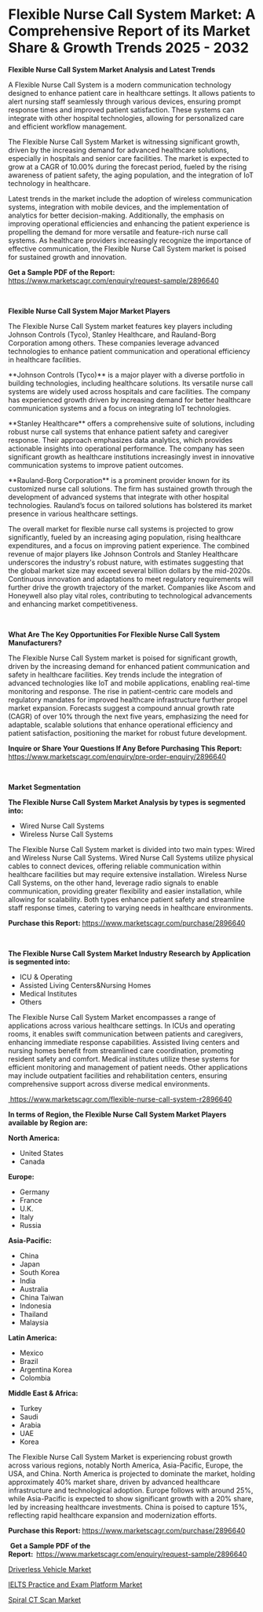 <p><h1>Flexible Nurse Call System Market: A Comprehensive Report of its Market Share & Growth Trends 2025 - 2032</h1></p><p><strong>Flexible Nurse Call System Market Analysis and Latest Trends</strong></p>
<p><p>A Flexible Nurse Call System is a modern communication technology designed to enhance patient care in healthcare settings. It allows patients to alert nursing staff seamlessly through various devices, ensuring prompt response times and improved patient satisfaction. These systems can integrate with other hospital technologies, allowing for personalized care and efficient workflow management.</p><p>The Flexible Nurse Call System Market is witnessing significant growth, driven by the increasing demand for advanced healthcare solutions, especially in hospitals and senior care facilities. The market is expected to grow at a CAGR of 10.00% during the forecast period, fueled by the rising awareness of patient safety, the aging population, and the integration of IoT technology in healthcare.</p><p>Latest trends in the market include the adoption of wireless communication systems, integration with mobile devices, and the implementation of analytics for better decision-making. Additionally, the emphasis on improving operational efficiencies and enhancing the patient experience is propelling the demand for more versatile and feature-rich nurse call systems. As healthcare providers increasingly recognize the importance of effective communication, the Flexible Nurse Call System market is poised for sustained growth and innovation.</p></p>
<p><strong>Get a Sample PDF of the Report:&nbsp;</strong> <a href="https://www.marketscagr.com/enquiry/request-sample/2896640?utm_campaign=2039&utm_medium=2&utm_source=Github&utm_content=ia&utm_term=15032025&utm_id=flexible-nurse-call-system">https://www.marketscagr.com/enquiry/request-sample/2896640</a></p>
<p>&nbsp;</p>
<p><strong>Flexible Nurse Call System Major Market Players</strong></p>
<p><p>The Flexible Nurse Call System market features key players including Johnson Controls (Tyco), Stanley Healthcare, and Rauland-Borg Corporation among others. These companies leverage advanced technologies to enhance patient communication and operational efficiency in healthcare facilities.</p><p>**Johnson Controls (Tyco)** is a major player with a diverse portfolio in building technologies, including healthcare solutions. Its versatile nurse call systems are widely used across hospitals and care facilities. The company has experienced growth driven by increasing demand for better healthcare communication systems and a focus on integrating IoT technologies. </p><p>**Stanley Healthcare** offers a comprehensive suite of solutions, including robust nurse call systems that enhance patient safety and caregiver response. Their approach emphasizes data analytics, which provides actionable insights into operational performance. The company has seen significant growth as healthcare institutions increasingly invest in innovative communication systems to improve patient outcomes.</p><p>**Rauland-Borg Corporation** is a prominent provider known for its customized nurse call solutions. The firm has sustained growth through the development of advanced systems that integrate with other hospital technologies. Rauland’s focus on tailored solutions has bolstered its market presence in various healthcare settings.</p><p>The overall market for flexible nurse call systems is projected to grow significantly, fueled by an increasing aging population, rising healthcare expenditures, and a focus on improving patient experience. The combined revenue of major players like Johnson Controls and Stanley Healthcare underscores the industry's robust nature, with estimates suggesting that the global market size may exceed several billion dollars by the mid-2020s. Continuous innovation and adaptations to meet regulatory requirements will further drive the growth trajectory of the market. Companies like Ascom and Honeywell also play vital roles, contributing to technological advancements and enhancing market competitiveness.</p></p>
<p>&nbsp;</p>
<p><strong>What Are The Key Opportunities For Flexible Nurse Call System Manufacturers?</strong></p>
<p><p>The Flexible Nurse Call System market is poised for significant growth, driven by the increasing demand for enhanced patient communication and safety in healthcare facilities. Key trends include the integration of advanced technologies like IoT and mobile applications, enabling real-time monitoring and response. The rise in patient-centric care models and regulatory mandates for improved healthcare infrastructure further propel market expansion. Forecasts suggest a compound annual growth rate (CAGR) of over 10% through the next five years, emphasizing the need for adaptable, scalable solutions that enhance operational efficiency and patient satisfaction, positioning the market for robust future development.</p></p>
<p><strong>Inquire or Share Your Questions If Any Before Purchasing This Report:</strong> <a href="https://www.marketscagr.com/enquiry/pre-order-enquiry/2896640?utm_campaign=2039&utm_medium=2&utm_source=Github&utm_content=ia&utm_term=15032025&utm_id=flexible-nurse-call-system">https://www.marketscagr.com/enquiry/pre-order-enquiry/2896640</a></p>
<p>&nbsp;</p>
<p><strong>Market Segmentation</strong></p>
<p><strong>The Flexible Nurse Call System Market Analysis by types is segmented into:</strong></p>
<p><ul><li>Wired Nurse Call Systems</li><li>Wireless Nurse Call Systems</li></ul></p>
<p><p>The Flexible Nurse Call System market is divided into two main types: Wired and Wireless Nurse Call Systems. Wired Nurse Call Systems utilize physical cables to connect devices, offering reliable communication within healthcare facilities but may require extensive installation. Wireless Nurse Call Systems, on the other hand, leverage radio signals to enable communication, providing greater flexibility and easier installation, while allowing for scalability. Both types enhance patient safety and streamline staff response times, catering to varying needs in healthcare environments.</p></p>
<p><strong>Purchase this Report:&nbsp;</strong><a href="https://www.marketscagr.com/purchase/2896640?utm_campaign=2039&utm_medium=2&utm_source=Github&utm_content=ia&utm_term=15032025&utm_id=flexible-nurse-call-system">https://www.marketscagr.com/purchase/2896640</a></p>
<p>&nbsp;</p>
<p><strong>The Flexible Nurse Call System Market Industry Research by Application is segmented into:</strong></p>
<p><ul><li>ICU & Operating</li><li>Assisted Living Centers&Nursing Homes</li><li>Medical Institutes</li><li>Others</li></ul></p>
<p><p>The Flexible Nurse Call System Market encompasses a range of applications across various healthcare settings. In ICUs and operating rooms, it enables swift communication between patients and caregivers, enhancing immediate response capabilities. Assisted living centers and nursing homes benefit from streamlined care coordination, promoting resident safety and comfort. Medical institutes utilize these systems for efficient monitoring and management of patient needs. Other applications may include outpatient facilities and rehabilitation centers, ensuring comprehensive support across diverse medical environments.</p></p>
<p><a href="https://www.marketscagr.com/flexible-nurse-call-system-r2896640?utm_campaign=2039&utm_medium=2&utm_source=Github&utm_content=ia&utm_term=15032025&utm_id=flexible-nurse-call-system">&nbsp;https://www.marketscagr.com/flexible-nurse-call-system-r2896640</a></p>
<p><strong>In terms of Region, the Flexible Nurse Call System Market Players available by Region are:</strong></p>
<p>
    <p> <strong> North America: </strong>
        <ul>
            <li>United States</li>
            <li>Canada</li>
        </ul>
        </p> 
    <p> <strong> Europe: </strong>
        <ul>
            <li>Germany</li>
            <li>France</li>
            <li>U.K.</li>
            <li>Italy</li>
            <li>Russia</li>
        </ul>
        </p> 
    <p> <strong> Asia-Pacific: </strong>
        <ul>
            <li>China</li>
            <li>Japan</li>
            <li>South Korea</li>
            <li>India</li>
            <li>Australia</li>
            <li>China Taiwan</li>
            <li>Indonesia</li>
            <li>Thailand</li>
            <li>Malaysia</li>
        </ul>
        </p> 
    <p> <strong> Latin America: </strong>
        <ul>
            <li>Mexico</li>
            <li>Brazil</li>
            <li>Argentina Korea</li>
            <li>Colombia</li>
        </ul>
        </p> 
    <p> <strong> Middle East & Africa: </strong>
        <ul>
            <li>Turkey</li>
            <li>Saudi</li>
            <li>Arabia</li>
            <li>UAE</li>
            <li>Korea</li>
        </ul>
    </p>
    </p>
<p><p>The Flexible Nurse Call System Market is experiencing robust growth across various regions, notably North America, Asia-Pacific, Europe, the USA, and China. North America is projected to dominate the market, holding approximately 40% market share, driven by advanced healthcare infrastructure and technological adoption. Europe follows with around 25%, while Asia-Pacific is expected to show significant growth with a 20% share, led by increasing healthcare investments. China is poised to capture 15%, reflecting rapid healthcare expansion and modernization efforts.</p></p>
<p><strong>Purchase this Report: </strong><a href="https://www.marketscagr.com/purchase/2896640?utm_campaign=2039&utm_medium=2&utm_source=Github&utm_content=ia&utm_term=15032025&utm_id=flexible-nurse-call-system">https://www.marketscagr.com/purchase/2896640</a></p>
<p>&nbsp;<strong>Get a Sample PDF of the Report:&nbsp;&nbsp;</strong><a href="https://www.marketscagr.com/enquiry/request-sample/2896640?utm_campaign=2039&utm_medium=2&utm_source=Github&utm_content=ia&utm_term=15032025&utm_id=flexible-nurse-call-system">https://www.marketscagr.com/enquiry/request-sample/2896640</a></p>
<p><strong></strong></p>
<p><p><a href="https://github.com/SamiaChowdhury801/Market-Research-Report-List-2/blob/main/driverless-vehicle-market.md?utm_campaign=2039&utm_medium=2&utm_source=Github&utm_content=ia&utm_term=15032025&utm_id=flexible-nurse-call-system">Driverless Vehicle Market</a></p><p><a href="https://github.com/AKSHATREPORTPRIME/Market-Research-Report-List-7/blob/main/ielts-practice-and-exam-platform-market.md?utm_campaign=2039&utm_medium=2&utm_source=Github&utm_content=ia&utm_term=15032025&utm_id=flexible-nurse-call-system">IELTS Practice and Exam Platform Market</a></p><p><a href="https://github.com/bozzoquishmd/Market-Research-Report-List-1/blob/main/spiral-ct-scan-market.md?utm_campaign=2039&utm_medium=2&utm_source=Github&utm_content=ia&utm_term=15032025&utm_id=flexible-nurse-call-system">Spiral CT Scan Market</a></p></p>